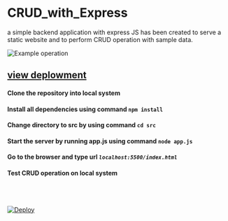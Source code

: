 # CRUD_with_Express
a simple backend application with express JS has been created to serve a static website and to perform CRUD operation with sample data.



![Example operation](https://ibb.co/KNbhyYm)

## [view deplowment](http://crud-using-node.herokuapp.com/index.html)

#### Clone the repository into local system

#### Install all dependencies using command ```npm install```

#### Change directory to src by using command ```cd src```

#### Start the server by running app.js using command ```node app.js```

#### Go to the browser and type url *```localhost:5500/index.html```*

#### Test CRUD operation on local system

<br>
<br>

[![Deploy](https://www.herokucdn.com/deploy/button.svg)](https://heroku.com/deploy)
